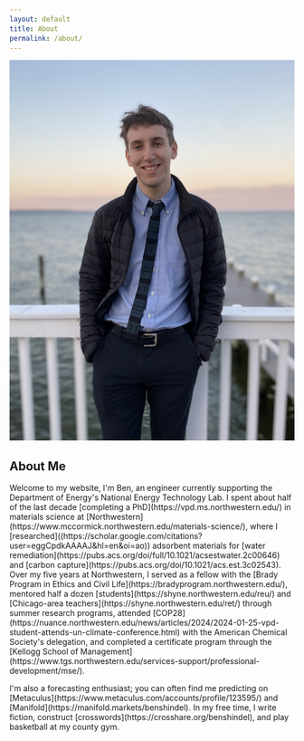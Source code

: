 ```yaml
---
layout: default
title: About
permalink: /about/
---
```


<section class="about">
  <div class="profile-container">
    <!-- Profile Picture -->
    <img src="/assets/images/profile.jpg" alt="Ben Shindel's Profile Picture" class="profile-pic">
  </div>

  <div class="about-text">
    <!-- About Text -->
    <h1>About Me</h1>
    <p>Welcome to my website, I'm Ben, an engineer currently supporting the Department of Energy's National Energy Technology Lab. I spent about half of the last decade [completing a PhD](https://vpd.ms.northwestern.edu/) in materials science at [Northwestern](https://www.mccormick.northwestern.edu/materials-science/), where I [researched]((https://scholar.google.com/citations?user=eggCpdkAAAAJ&hl=en&oi=ao)) adsorbent materials for [water remediation](https://pubs.acs.org/doi/full/10.1021/acsestwater.2c00646) and [carbon capture](https://pubs.acs.org/doi/10.1021/acs.est.3c02543). Over my five years at Northwestern, I served as a fellow with the [Brady Program in Ethics and Civil Life](https://bradyprogram.northwestern.edu/), mentored half a dozen [students](https://shyne.northwestern.edu/reu/) and [Chicago-area teachers](https://shyne.northwestern.edu/ret/) through summer research programs, attended [COP28](https://nuance.northwestern.edu/news/articles/2024/2024-01-25-vpd-student-attends-un-climate-conference.html) with the American Chemical Society's delegation, and completed a certificate program through the [Kellogg School of Management](https://www.tgs.northwestern.edu/services-support/professional-development/mse/).</p>
    <p>I'm also a forecasting enthusiast; you can often find me predicting on [Metaculus](https://www.metaculus.com/accounts/profile/123595/) and [Manifold](https://manifold.markets/benshindel). In my free time, I write fiction, construct [crosswords](https://crosshare.org/benshindel), and play basketball at my county gym.</p>
    
  </div>
</section>
